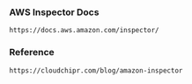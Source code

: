 ### AWS Inspector Docs
```
https://docs.aws.amazon.com/inspector/
```
### Reference
```
https://cloudchipr.com/blog/amazon-inspector
```